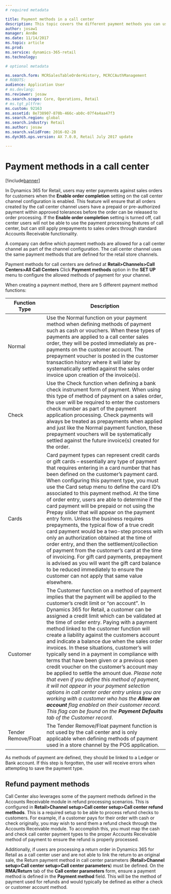 ```yaml
---
# required metadata

title: Payment methods in a call center
description: This topic covers the different payment methods you can use in a call center in Dynamics 365 for Retail.
author: josaw1
manager: AnnBe
ms.date: 11/14/2017
ms.topic: article
ms.prod: 
ms.service: dynamics-365-retail
ms.technology: 

# optional metadata

ms.search.form: MCRSalesTableOrderHistory, MCRCCAuthManagement
# ROBOTS: 
audience: Application User
# ms.devlang: 
ms.reviewer: josaw
ms.search.scope: Core, Operations, Retail
# ms.tgt_pltfrm: 
ms.custom: 92163
ms.assetid: 8e738907-870b-466c-ab0c-07f4a4aa47f3
ms.search.region: global
ms.search.industry: Retail
ms.author: josaw
ms.search.validFrom: 2016-02-28
ms.dyn365.ops.version: AX 7.0.0, Retail July 2017 update

---
```


# Payment methods in a call center

[!include[banner](includes/banner.md)]

<!--I have deleted the entire document and re-written, it was referencing coupons and other weird things that were not even relevant, this document now actually covers payment method configuration for call center-->

In Dynamics 365 for Retail, users may enter payments against sales orders for customers when the **Enable order completion** setting on the call center channel configuration is enabled. This feature will ensure that all orders created by the call center channel users have a prepaid or pre-authorized payment within approved tolerances before the order can be released to order processing.  If the **Enable order completion** setting is turned off, call center users will not be able to use the payment processing features of call center, but can still apply prepayments to sales orders through standard Accounts Receivable functionality.

A company can define which payment methods are allowed for a call center channel as part of the channel configuration. The call center channel uses the same payment methods that are defined for the retail store channels.  

Payment methods for call centers are defined at **Retail>Channels>Call Centers>All Call Centers** Click **Payment methods** option in the **SET UP** menu to configure the allowed methods of payment for your channel.

When creating a payment method, there are 5 different payment method functions:

| Function Type       | Description                                                                                                                                                                                                                                                                                                                                                                                                                                                                                                                                                                                                                                                                                                                                                                                                                                                                                                                                                                                                       |
|---------------------|-------------------------------------------------------------------------------------------------------------------------------------------------------------------------------------------------------------------------------------------------------------------------------------------------------------------------------------------------------------------------------------------------------------------------------------------------------------------------------------------------------------------------------------------------------------------------------------------------------------------------------------------------------------------------------------------------------------------------------------------------------------------------------------------------------------------------------------------------------------------------------------------------------------------------------------------------------------------------------------------------------------------|
| Normal              | Use the Normal function on your payment method when defining methods of payment such as cash or vouchers.   When these types of payments are applied to a call center sales order, they will be posted immediately as pre-payments on the customer account.  The prepayment voucher is posted in the customer transaction history where it will later by systematically settled against the sales order invoice upon creation of the invoice(s).                                                                                                                                                                                                                                                                                                                                                                                                                                                                                                                                                                  |
| Check               | Use the Check function when defining a bank check instrument form of payment.  When using this type of method of payment on a sales order, the user will be required to enter the customers check number as part of the payment application processing.  Check payments will always be treated as prepayments when applied and just like the Normal payment function, these prepayment vouchers will be systematically settled against the future invoice(s) created for the order.                                                                                                                                                                                                                                                                                                                                                                                                                                                                                                                               |
| Cards               | Card payment types can represent credit cards or gift cards – essentially any type of payment that requires entering in a card number that has been defined on the customer’s payment card.  When configuring this payment type, you must use the Card setup menu to define the card ID’s associated to this payment method.  At the time of order entry, users are able to determine if the card payment will be prepaid or not using the Prepay slider that will appear on the payment entry form.  Unless the business requires prepayments, the typical flow of a true credit card payment would be a two-step process with only an authorization obtained at the time of order entry, and then the settlement/collection of payment from the customer’s card at the time of invoicing.   For gift card payments, prepayment is advised as you will want the gift card balance to be reduced immediately to ensure the customer can not apply that same value elsewhere.                                      |
| Customer            | The Customer function on a method of payment implies that the payment will be applied to the customer’s credit limit or “on account”.  In Dynamics 365 for Retail, a customer can be assigned a credit limit which can be validated at the time of order entry.  Paying with a payment method linked to the customer function will create a liability against the customers account and indicate a balance due when the sales order invoices.   In these situations, customer’s will typically send in a payment in compliance with terms that have been given or a previous open credit voucher on the customer’s account may be applied to settle the amount due.   *Please note that even if you define this method of payment, it will not appear in your payment selection options in call center order entry unless you are working with a customer who has the **Allow on account** flag enabled on their customer record. This flag can be found on the **Payment Defaults** tab of the Customer record*. |
| Tender Remove/Float | The Tender Remove/Float payment function is not used by the call center and is only applicable when defining methods of payment used in a store channel by the POS application.                                                                                                                                                                                                                                                                                                                                                                                                                                                                                                                                                                                                                                                                                                                                                                                                                                   |

As methods of payment are defined, they should be linked to a Ledger or Bank account.  If this step is forgotten, the user will receive errors when attempting to save the payment type.

## Refund payment methods

Call Center also leverages some of the payment methods defined in the Accounts Receivable module in refund processing scenarios.  This is configured in **Retail>Channel setup>Call center setup>Call center refund methods**.  This is a required setup to be able to process refund checks to customers.  For example, if a customer pays for their order with cash or check originally, you may wish to send them a refund check through the Accounts Receivable module.  To accomplish this, you must map the cash and check call center payment types to the proper Accounts Receivable method of payment to ensure the refund is properly processed.

Additionally, if users are processing a return order in Dynamics 365 for Retail as a call center user and are not able to link the return to an original sale, the Return payment method in call center parameters (**Retail>Channel setup>Call center setup>Call center parameters**) must be defined.  On the **RMA/Return** tab of the **Call center parameters** form, ensure a payment method is defined in the **Payment method** field.   This will be the method of payment used for refunds and would typically be defined as either a check or customer account method.


